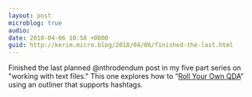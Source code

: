 ```yaml
---
layout: post
microblog: true
audio: 
date: 2018-04-06 10:58 +0800
guid: http://kerim.micro.blog/2018/04/06/finished-the-last.html
---
```

Finished the last planned @nthrodendum post in my five part series on "working with text files." This one explores how to “[Roll Your Own QDA](https://anthrodendum.org/2018/04/05/roll-your-own-qda-working-with-text-5/)” using an outliner that supports hashtags.
